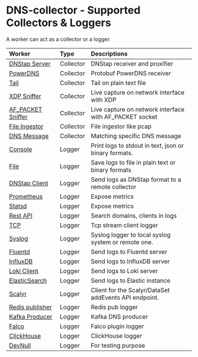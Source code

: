 # DNS-collector - Supported Collectors & Loggers

A worker can act as a collector or a logger.

| Worker                                                | Type      | Descriptions                                            |
| :-----------------------------------------------------|:----------|:--------------------------------------------------------|
| [DNStap Server](collectors/collector_dnstap.md)       | Collector | DNStap receiver and proxifier                           |
| [PowerDNS](collectors/collector_powerdns.md)          | Collector | Protobuf PowerDNS receiver                              |
| [Tail](collectors/collector_tail.md)                  | Collector | Tail on plain text file                                 |
| [XDP Sniffer](collectors/collector_xdp.md)            | Collector | Live capture on network interface with XDP              |
| [AF_PACKET Sniffer](collectors/collector_afpacket.md) | Collector | Live capture on network interface with AF_PACKET socket |
| [File Ingestor](collectors/collector_fileingestor.md) | Collector | File ingestor like pcap                                 |
| [DNS Message](collectors/collector_dnsmessage.md)     | Collector | Matching specific DNS message                           |
| [Console](loggers/logger_stdout.md)                   | Logger    | Print logs to stdout in text, json or binary formats.   |
| [File](loggers/logger_file.md)                        | Logger    | Save logs to file in plain text or binary formats       |
| [DNStap Client](loggers/logger_dnstap.md)             | Logger    | Send logs as DNStap format to a remote collector        |
| [Prometheus](loggers/logger_prometheus.md)            | Logger    | Expose metrics                                          |
| [Statsd](loggers/logger_statsd.md)                    | Logger    | Expose metrics                                          |
| [Rest API](loggers/logger_restapi.md)                 | Logger    | Search domains, clients in logs                         |
| [TCP](loggers/logger_tcp.md)                          | Logger    | Tcp stream client logger                                |
| [Syslog](loggers/logger_syslog.md)                    | Logger    | Syslog logger to local syslog system or remote one.     |
| [Fluentd](loggers/logger_fluentd.md)                  | Logger    | Send logs to Fluentd server                             |
| [InfluxDB](loggers/logger_influxdb.md)                | Logger    | Send logs to InfluxDB server                            |
| [Loki Client](loggers/logger_loki.md)                 | Logger    | Send logs to Loki server                                |
| [ElasticSearch](loggers/logger_elasticsearch.md)      | Logger    | Send logs to Elastic instance                           |
| [Scalyr](loggers/logger_scalyr.md)                    | Logger    | Client for the Scalyr/DataSet addEvents API endpoint.   |
| [Redis publisher](loggers/logger_redis.md)            | Logger    | Redis pub logger                                        |
| [Kafka Producer](loggers/logger_kafka.md)             | Logger    | Kafka DNS producer                                      |
| [Falco](loggers/logger_falco.md)                      | Logger    | Falco plugin logger                                     |
| [ClickHouse](loggers/logger_clickhouse.md)            | Logger    | ClickHouse logger                                       |
| [DevNull](loggers/logger_devnull.md)                  | Logger    | For testing purpose                                     |
